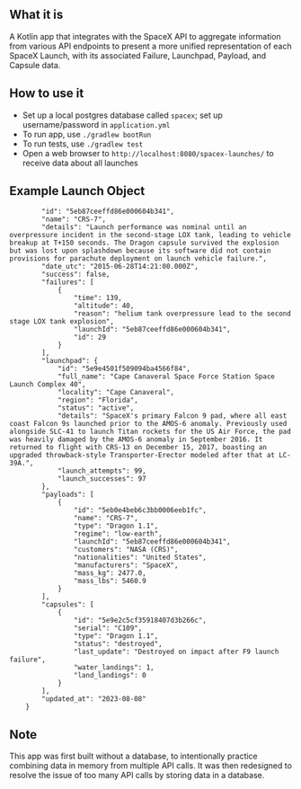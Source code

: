 ## **What it is**
A Kotlin app that integrates with the SpaceX API to aggregate information from various API endpoints to present a more unified representation of each SpaceX Launch,  with its associated Failure, Launchpad, Payload, and Capsule data.

## **How to use it**
- Set up a local postgres database called `spacex`; set up username/password in `application.yml`
- To run app, use `./gradlew bootRun`
- To run tests, use `./gradlew test`
- Open a web browser to `http://localhost:8080/spacex-launches/` to receive data about all launches

## **Example Launch Object**
```{
        "id": "5eb87ceeffd86e000604b341",
        "name": "CRS-7",
        "details": "Launch performance was nominal until an overpressure incident in the second-stage LOX tank, leading to vehicle breakup at T+150 seconds. The Dragon capsule survived the explosion but was lost upon splashdown because its software did not contain provisions for parachute deployment on launch vehicle failure.",
        "date_utc": "2015-06-28T14:21:00.000Z",
        "success": false,
        "failures": [
            {
                "time": 139,
                "altitude": 40,
                "reason": "helium tank overpressure lead to the second stage LOX tank explosion",
                "launchId": "5eb87ceeffd86e000604b341",
                "id": 29
            }
        ],
        "launchpad": {
            "id": "5e9e4501f509094ba4566f84",
            "full_name": "Cape Canaveral Space Force Station Space Launch Complex 40",
            "locality": "Cape Canaveral",
            "region": "Florida",
            "status": "active",
            "details": "SpaceX's primary Falcon 9 pad, where all east coast Falcon 9s launched prior to the AMOS-6 anomaly. Previously used alongside SLC-41 to launch Titan rockets for the US Air Force, the pad was heavily damaged by the AMOS-6 anomaly in September 2016. It returned to flight with CRS-13 on December 15, 2017, boasting an upgraded throwback-style Transporter-Erector modeled after that at LC-39A.",
            "launch_attempts": 99,
            "launch_successes": 97
        },
        "payloads": [
            {
                "id": "5eb0e4beb6c3bb0006eeb1fc",
                "name": "CRS-7",
                "type": "Dragon 1.1",
                "regime": "low-earth",
                "launchId": "5eb87ceeffd86e000604b341",
                "customers": "NASA (CRS)",
                "nationalities": "United States",
                "manufacturers": "SpaceX",
                "mass_kg": 2477.0,
                "mass_lbs": 5460.9
            }
        ],
        "capsules": [
            {
                "id": "5e9e2c5cf35918407d3b266c",
                "serial": "C109",
                "type": "Dragon 1.1",
                "status": "destroyed",
                "last_update": "Destroyed on impact after F9 launch failure",
                "water_landings": 1,
                "land_landings": 0
            }
        ],
        "updated_at": "2023-08-08"
    }
```

## **Note**
This app was first built without a database, to intentionally practice combining data in memory from multiple API calls. It was then redesigned to resolve the issue of too many API calls by storing data in a database.
